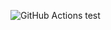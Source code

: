 ![GitHub Actions test](https://github.com/vshtytser/hexlet_pytest/actions/workflows/github-actions-demo.yml/badge.svg)

